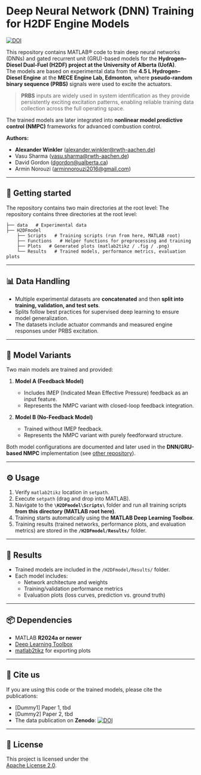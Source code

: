 # Deep Neural Network (DNN) Training for H2DF Engine Models

[![DOI](https://zenodo.org/badge/1036036262.svg)](https://doi.org/10.5281/zenodo.16902579)

This repository contains MATLAB® code to train deep neural networks (DNNs) and gated recurrent unit (GRU)-based models for the **Hydrogen–Diesel Dual-Fuel (H2DF) project at the University of Alberta (UofA)**.  
The models are based on experimental data from the **4.5 L Hydrogen–Diesel Engine** at the **MECE Engine Lab, Edmonton**, where **pseudo-random binary sequence (PRBS)** signals were used to excite the actuators.  

> **PRBS** inputs are widely used in system identification as they provide persistently exciting excitation patterns, enabling reliable training data collection across the full operating space.  

The trained models are later integrated into **nonlinear model predictive control (NMPC)** frameworks for advanced combustion control.  

**Authors:** 
- **Alexander Winkler** (alexander.winkler@rwth-aachen.de)
- Vasu Sharma (vasu.sharma@rwth-aachen.de)
- David Gordon (dgordon@ualberta.ca)
- Armin Norouzi (arminnorouzi2016@gmail.com)                     

---

## 🚀 Getting started

The repository contains two main directories at the root level:
The repository contains three directories at the root level:
                    
    ├── data   # Experimental data                  
    ├── H2DFmodel                     
        ├── Scripts   # Training scripts (run from here, MATLAB root)                 
        ├── Functions   # Helper functions for preprocessing and training                  
        ├── Plots   # Generated plots (matlab2tikz / .fig / .png)
        └── Results   # Trained models, performance metrics, evaluation plots

---

## 📊 Data Handling

- Multiple experimental datasets are **concatenated** and then **split into training, validation, and test sets**.  
- Splits follow best practices for supervised deep learning to ensure model generalization.  
- The datasets include actuator commands and measured engine responses under PRBS excitation.  

---

## 🧠 Model Variants

Two main models are trained and provided:  

1. **Model A (Feedback Model)**  
   - Includes IMEP (Indicated Mean Effective Pressure) feedback as an input feature.  
   - Represents the NMPC variant with closed-loop feedback integration.  

2. **Model B (No-Feedback Model)**  
   - Trained without IMEP feedback.  
   - Represents the NMPC variant with purely feedforward structure.  

Both model configurations are documented and later used in the **DNN/GRU-based NMPC** implementation (see [other repository](LINK)).  

---

## ⚙️ Usage

1. Verify `matlab2tikz` location in `setpath`.  
2. Execute `setpath` (drag and drop into MATLAB).  
3. Navigate to the **`\H2DFmodel\Scripts\`** folder and run all training scripts **from this directory (MATLAB root here)**.  
4. Training starts automatically using the **MATLAB Deep Learning Toolbox**.  
5. Training results (trained networks, performance plots, and evaluation metrics) are stored in the **`/H2DFmodel/Results/`** folder.  

---

## 📂 Results

- Trained models are included in the `/H2DFmodel/Results/` folder.  
- Each model includes:
  - Network architecture and weights  
  - Training/validation performance metrics  
  - Evaluation plots (loss curves, prediction vs. ground truth)  

---

## 📦 Dependencies

- MATLAB **R2024a or newer**  
- [Deep Learning Toolbox](https://de.mathworks.com/products/deep-learning.html)  
- [matlab2tikz](https://github.com/matlab2tikz/matlab2tikz) for exporting plots  

---

## 📑 Cite us

If you are using this code or the trained models, please cite the publications:  

- [Dummy1] Paper 1, tbd  
- [Dummy2] Paper 2, tbd  
- The data publication on **Zenodo**:
[![DOI](https://zenodo.org/badge/1036036262.svg)](https://doi.org/10.5281/zenodo.16902579)

---

## 📜 License

This project is licensed under the  
[Apache License 2.0](https://www.apache.org/licenses/LICENSE-2.0.txt).  
